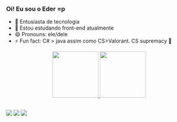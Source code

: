### Oi! Eu sou o Eder =p

- 🔭 Entusiasta de tecnologia
- 🌱 Estou estudando front-end atualmente
- 😄 Pronouns: ele/dele
- ⚡ Fun fact: C# > java assim como CS>Valorant. CS supremacy 🤝
<div align="center">
  <a href="https://github.com/headyschwi">
  <img height="125em" src="https://github-readme-stats.vercel.app/api?username=headyschwi&show_icons=true&theme=dark&include_all_commits=true&count_private=true"/>
  <img height="125em" src="https://github-readme-stats.vercel.app/api/top-langs/?username=headyschwi&layout=compact&langs_count=7&theme=dark"/>
</div>
  
  ##
  
<div> 
  <a href="https://instagram.com/eder.moreira3" target="_blank"><img src="https://img.shields.io/badge/-Instagram-%23E4405F?style=for-the-badge&logo=instagram&logoColor=white" target="_blank"></a>
  <a href = "mailto:headyschwi@gmail.com"><img src="https://img.shields.io/badge/-Gmail-%23333?style=for-the-badge&logo=gmail&logoColor=white" target="_blank"></a>
  <a href="https://www.linkedin.com/in/headyschwi" target="_blank"><img src="https://img.shields.io/badge/-LinkedIn-%230077B5?style=for-the-badge&logo=linkedin&logoColor=white" target="_blank"></a> 
</div>
